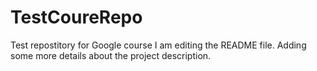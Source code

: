 # TestCoureRepo
Test repostitory for Google course
I am editing the README file. Adding some more details about the project description.
